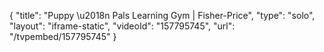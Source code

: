 {
    "title": "Puppy \u2018n Pals Learning Gym | Fisher-Price",
    "type": "solo",
    "layout": "iframe-static",
    "videoId": "157795745",
    "url": "\/tvpembed\/157795745"
}